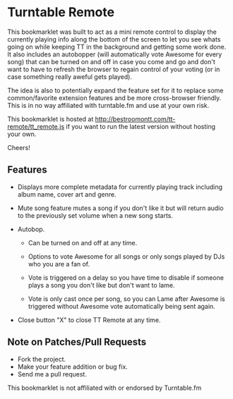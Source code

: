 # Turntable Remote

This bookmarklet was built to act as a mini remote control to display the currently playing info along
the bottom of the screen to let you see whats going on while keeping TT in the background and
getting some work done.  It also includes an autobopper (will automatically vote Awesome for every
song) that can be turned on and off in case you come and go and don't want to have to refresh the 
browser to regain control of your voting (or in case something really aweful gets played).

The idea is also to potentially expand the feature set for it to replace some common/favorite 
extension features and be more cross-browser friendly.  This is in no way affiliated with 
turntable.fm and use at your own risk.

This bookmarklet is hosted at http://bestroomontt.com/tt-remote/tt_remote.js if you want to run 
the latest version without hosting your own.

Cheers!

## Features

* Displays more complete metadata for currently playing track including album name, cover art and genre.

* Mute song feature mutes a song if you don't like it but will return audio to the previously set
  volume when a new song starts.
  
* Autobop.

  - Can be turned on and off at any time. 
  
  - Options to vote Awesome for all songs or only songs played by DJs who you are a fan of.
  
  - Vote is triggered on a delay so you have time to disable if someone plays a song you don't like
    but don't want to lame.
    
  - Vote is only cast once per song, so you can Lame after Awesome is triggered without Awesome vote
    automatically being sent again.

* Close button "X" to close TT Remote at any time.


## Note on Patches/Pull Requests

* Fork the project.
* Make your feature addition or bug fix.
* Send me a pull request.

This bookmarklet is not affiliated with or endorsed by Turntable.fm